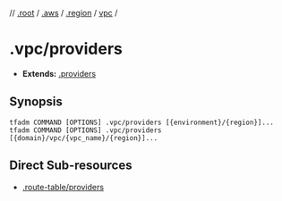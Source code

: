 // [.root] / [.aws] / [.region] / [vpc] /

# .vpc/providers

- **Extends:** [.providers](../.providers.md)

## Synopsis

```
tfadm COMMAND [OPTIONS] .vpc/providers [{environment}/{region}]...
tfadm COMMAND [OPTIONS] .vpc/providers [{domain}/vpc/{vpc_name}/{region}]...
```

## Direct Sub-resources

- [.route-table/providers](../.route-table/providers.md)

[.aws]: ../README.md
[.region]: ../.region.md
[.root]: ../../../../.tfadm/resources/README.md
[vpc]: ../vpc.md
